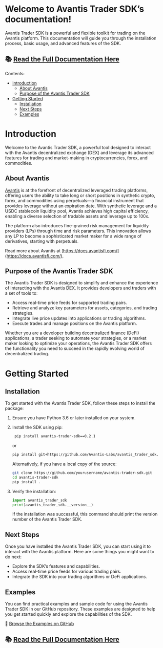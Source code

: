 # Welcome to Avantis Trader SDK’s documentation!

Avantis Trader SDK is a powerful and flexible toolkit for trading on the Avantis platform. This documentation will guide you through the installation process, basic usage, and advanced features of the SDK.

## 📚 [Read the Full Documentation Here](https://sdk.avantisfi.com/)

Contents:

- [Introduction](#introduction)
  - [About Avantis](#about-avantis)
  - [Purpose of the Avantis Trader SDK](#purpose-of-the-avantis-trader-sdk)
- [Getting Started](#getting_started)
  - [Installation](#installation)
  - [Next Steps](#next-steps)
  - [Examples](#examples)

# Introduction

Welcome to the Avantis Trader SDK, a powerful tool designed to interact with the Avantis decentralized exchange (DEX) and leverage its advanced features for trading and market-making in cryptocurrencies, forex, and commodities.

## About Avantis

[Avantis](https://avantisfi.com/) is at the forefront of decentralized leveraged trading platforms, offering users the ability to take long or short positions in synthetic crypto, forex, and commodities using perpetuals—a financial instrument that provides leverage without an expiration date. With synthetic leverage and a USDC stablecoin liquidity pool, Avantis achieves high capital efficiency, enabling a diverse selection of tradable assets and leverage up to 100x.

The platform also introduces fine-grained risk management for liquidity providers (LPs) through time and risk parameters. This innovation allows any LP to become a sophisticated market maker for a wide range of derivatives, starting with perpetuals.

Read more about Avantis at [https://docs.avantisfi.com/](https://docs.avantisfi.com/).

## Purpose of the Avantis Trader SDK

The Avantis Trader SDK is designed to simplify and enhance the experience of interacting with the Avantis DEX. It provides developers and traders with a set of tools to:

- Access real-time price feeds for supported trading pairs.
- Retrieve and analyze key parameters for assets, categories, and trading strategies.
- Integrate live price updates into applications or trading algorithms.
- Execute trades and manage positions on the Avantis platform.

Whether you are a developer building decentralized finance (DeFi) applications, a trader seeking to automate your strategies, or a market maker looking to optimize your operations, the Avantis Trader SDK offers the functionality you need to succeed in the rapidly evolving world of decentralized trading.

# Getting Started

## Installation

To get started with the Avantis Trader SDK, follow these steps to install the package:

1. Ensure you have Python 3.6 or later installed on your system.
2. Install the SDK using pip:

   ```bash
    pip install avantis-trader-sdk==0.2.1
   ```

   or

   ```bash
   pip install git+https://github.com/Avantis-Labs/avantis_trader_sdk.git
   ```

   Alternatively, if you have a local copy of the source:

   ```bash
   git clone https://github.com/yourusername/avantis-trader-sdk.git
   cd avantis-trader-sdk
   pip install .
   ```

3. Verify the installation:

   ```python
   import avantis_trader_sdk
   print(avantis_trader_sdk.__version__)
   ```

   If the installation was successful, this command should print the version number of the Avantis Trader SDK.

## Next Steps

Once you have installed the Avantis Trader SDK, you can start using it to interact with the Avantis platform. Here are some things you might want to do next:

- Explore the SDK’s features and capabilities.
- Access real-time price feeds for various trading pairs.
- Integrate the SDK into your trading algorithms or DeFi applications.

## Examples

You can find practical examples and sample code for using the Avantis Trader SDK in our GitHub repository. These examples are designed to help you get started quickly and explore the capabilities of the SDK.

📂 [Browse the Examples on GitHub](https://github.com/Avantis-Labs/avantis_trader_sdk/tree/main/examples)

## 📚 [Read the Full Documentation Here](https://sdk.avantisfi.com/)
